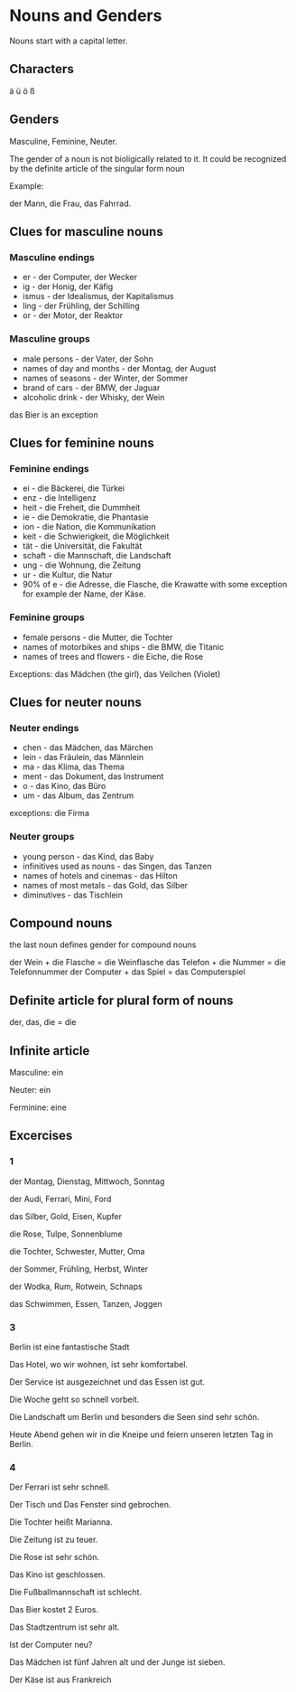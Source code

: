 # Nouns and Genders

Nouns start with a capital letter.

## Characters

ä ü ö ß

## Genders

Masculine, Feminine, Neuter.

The gender of a noun is not bioligically related to it. It could be recognized by the definite article of the singular form noun

Example:

der Mann, die Frau, das Fahrrad.

## Clues for masculine nouns

### Masculine endings

* er - der Computer, der Wecker
* ig - der Honig, der Käfig
* ismus - der Idealismus, der Kapitalismus
* ling - der Frühling, der Schilling
* or - der Motor, der Reaktor

### Masculine groups

* male persons - der Vater, der Sohn
* names of day and months - der Montag, der August
* names of seasons - der Winter, der Sommer
* brand of cars - der BMW, der Jaguar
* alcoholic drink - der Whisky, der Wein

das Bier is an exception

## Clues for feminine nouns

### Feminine endings

* ei - die Bäckerei, die Türkei
* enz - die Intelligenz
* heit - die Freheit, die Dummheit
* ie - die Demokratie, die Phantasie
* ion - die Nation, die Kommunikation
* keit - die Schwierigkeit, die Möglichkeit
* tät - die Universität, die Fakultät
* schaft - die Mannschaft, die Landschaft
* ung - die Wohnung, die Zeitung
* ur - die Kultur, die Natur
* 90% of e - die Adresse, die Flasche, die Krawatte with some exception for example der Name, der Käse.

### Feminine groups

* female persons - die Mutter, die Tochter
* names of motorbikes and ships - die BMW, die Titanic
* names of trees and flowers - die Eiche, die Rose

Exceptions: das Mädchen (the girl), das Veilchen (Violet)

## Clues for neuter nouns

### Neuter endings

* chen - das Mädchen, das Märchen
* lein - das Fräulein, das Männlein
* ma - das Klima, das Thema
* ment - das Dokument, das Instrument
* o - das Kino, das Büro
* um - das Album, das Zentrum

exceptions: die Firma

### Neuter groups

* young person - das Kind, das Baby
* infinitives used as nouns - das Singen, das Tanzen
* names of hotels and cinemas - das Hilton
* names of most metals - das Gold, das Silber
* diminutives - das Tischlein

## Compound nouns

the last noun defines gender for compound nouns

der Wein + die Flasche = die Weinflasche
das Telefon + die Nummer = die Telefonnummer
der Computer + das Spiel = das Computerspiel

## Definite article for plural form of nouns

der, das, die = die

## Infinite article

Masculine: ein

Neuter: ein

Ferminine: eine

## Excercises

### 1

der Montag, Dienstag, Mittwoch, Sonntag

der Audi, Ferrari, Mini, Ford

das Silber, Gold, Eisen, Kupfer

die Rose, Tulpe, Sonnenblume

die Tochter, Schwester, Mutter, Oma

der Sommer, Frühling, Herbst, Winter

der Wodka, Rum, Rotwein, Schnaps

das Schwimmen, Essen, Tanzen, Joggen

### 3

Berlin ist eine fantastische Stadt

Das Hotel, wo wir wohnen, ist sehr komfortabel.

Der Service ist ausgezeichnet und das Essen ist gut.

Die Woche geht so schnell vorbeit.

Die Landschaft um Berlin und besonders die Seen sind sehr schön.

Heute Abend gehen wir in die Kneipe und feiern unseren letzten Tag in Berlin.

### 4

Der Ferrari ist sehr schnell.

Der Tisch und Das Fenster sind gebrochen.

Die Tochter heißt Marianna.

Die Zeitung ist zu teuer.

Die Rose ist sehr schön.

Das Kino ist geschlossen.

Die Fußballmannschaft ist schlecht.

Das Bier kostet 2 Euros.

Das Stadtzentrum ist sehr alt.

Ist der Computer neu?

Das Mädchen ist fünf Jahren alt und der Junge ist sieben.

Der Käse ist aus Frankreich
